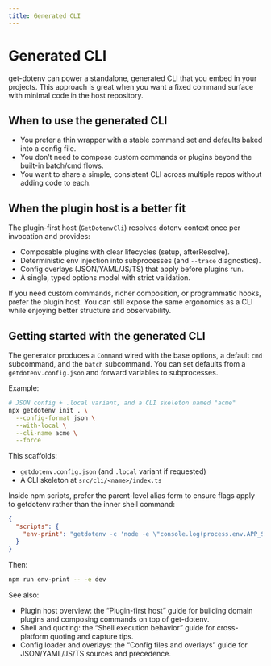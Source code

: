 ```yaml
---
title: Generated CLI
---
```


# Generated CLI

get-dotenv can power a standalone, generated CLI that you embed in your
projects. This approach is great when you want a fixed command surface with
minimal code in the host repository.

## When to use the generated CLI

- You prefer a thin wrapper with a stable command set and defaults baked into
  a config file.
- You don’t need to compose custom commands or plugins beyond the built-in
  batch/cmd flows.
- You want to share a simple, consistent CLI across multiple repos without
  adding code to each.

## When the plugin host is a better fit

The plugin-first host (`GetDotenvCli`) resolves dotenv context once per
invocation and provides:

- Composable plugins with clear lifecycles (setup, afterResolve).
- Deterministic env injection into subprocesses (and `--trace` diagnostics).
- Config overlays (JSON/YAML/JS/TS) that apply before plugins run.
- A single, typed options model with strict validation.

If you need custom commands, richer composition, or programmatic hooks, prefer
the plugin host. You can still expose the same ergonomics as a CLI while
enjoying better structure and observability.

## Getting started with the generated CLI

The generator produces a `Command` wired with the base options, a default
`cmd` subcommand, and the `batch` subcommand. You can set defaults from a
`getdotenv.config.json` and forward variables to subprocesses.

Example:

```bash
# JSON config + .local variant, and a CLI skeleton named "acme"
npx getdotenv init . \
  --config-format json \
  --with-local \
  --cli-name acme \
  --force
```

This scaffolds:

- `getdotenv.config.json` (and `.local` variant if requested)
- A CLI skeleton at `src/cli/<name>/index.ts`

Inside npm scripts, prefer the parent-level alias form to ensure flags apply to
getdotenv rather than the inner shell command:

```json
{
  "scripts": {
    "env-print": "getdotenv -c 'node -e \"console.log(process.env.APP_SETTING ?? \\\"\\\")\"'"
  }
}
```

Then:

```bash
npm run env-print -- -e dev
```

See also:

- Plugin host overview: the “Plugin-first host” guide for building domain
  plugins and composing commands on top of get-dotenv.
- Shell and quoting: the “Shell execution behavior” guide for cross-platform
  quoting and capture tips.
- Config loader and overlays: the “Config files and overlays” guide for JSON/YAML/JS/TS
  sources and precedence.

